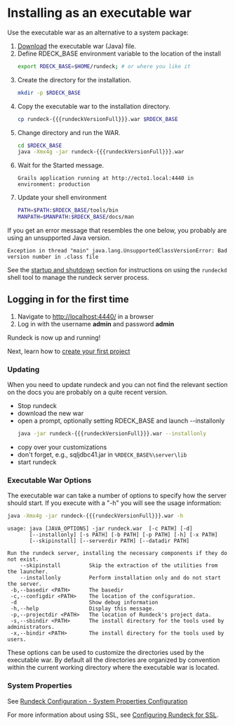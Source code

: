 # Installing as an executable war

Use the executable war as an alternative to a system package:

1. [Download](https://download.rundeck.com) the executable war (Java) file.
1. Define RDECK_BASE environment variable to the location of the install
    ```bash
    export RDECK_BASE=$HOME/rundeck; # or where you like it
    ```
1. Create the directory for the installation.
    ```bash
    mkdir -p $RDECK_BASE
    ```
1. Copy the executable war to the installation directory.
    ```bash
    cp rundeck-{{{rundeckVersionFull}}}.war $RDECK_BASE
    ```
1. Change directory and run the WAR.
    ```bash
    cd $RDECK_BASE
    java -Xmx4g -jar rundeck-{{{rundeckVersionFull}}}.war
    ```
1. Wait for the Started message.
    ```
    Grails application running at http://ecto1.local:4440 in environment: production
    ```
1. Update your shell environment
    ```bash
    PATH=$PATH:$RDECK_BASE/tools/bin
    MANPATH=$MANPATH:$RDECK_BASE/docs/man
    ```

If you get an error message that resembles the one below, you probably are using an unsupported Java version.

```
Exception in thread "main" java.lang.UnsupportedClassVersionError: Bad version number in .class file
```

See the [startup and shutdown](/administration/maintenance/startup.md) section for
instructions on using the `rundeckd` shell tool to manage the
rundeck server process.

## Logging in for the first time

1. Navigate to [http://localhost:4440/](http://localhost:4440/user/login) in a browser
1. Log in with the username **admin** and password **admin**

Rundeck is now up and running!

Next, learn how to [create your first project](/manual/03-getting-started.md#project-setup)

### Updating

When you need to update rundeck and you can not find the relevant section on the docs you are probably on a quite recent version.

- Stop rundeck
- download the new war
- open a prompt, optionally setting RDECK_BASE and launch --installonly
    ```sh
    java -jar rundeck-{{{rundeckVersionFull}}}.war --installonly
    ```
- copy over your customizations
- don't forget, e.g., sqljdbc41.jar in `%RDECK_BASE%\server\lib`
- start rundeck

### Executable War Options

The executable war can take a number of options to specify how the server should start. If you execute with a "-h" you will see the usage information:

```bash
java -Xmx4g -jar rundeck-{{{rundeckVersionFull}}}.war -h
```

```
usage: java [JAVA_OPTIONS] -jar rundeck.war  [-c PATH] [-d]
       [--installonly] [-s PATH] [-b PATH] [-p PATH] [-h] [-x PATH]
       [--skipinstall] [--serverdir PATH] [--datadir PATH]

Run the rundeck server, installing the necessary components if they do not exist.
    --skipinstall         Skip the extraction of the utilities from the launcher.
    --installonly         Perform installation only and do not start the server.
 -b,--basedir <PATH>      The basedir
 -c,--configdir <PATH>    The location of the configuration.
 -d                       Show debug information
 -h,--help                Display this message.
 -p,--projectdir <PATH>   The location of Rundeck's project data.
 -s,--sbindir <PATH>      The install directory for the tools used by administrators.
 -x,--bindir <PATH>       The install directory for the tools used by users.
```

These options can be used to customize the directories used by the executable war.
By default all the directories are organized by convention within the current
working directory where the executable war is located.

### System Properties

See [Rundeck Configuration - System Properties Configuration](/administration/configuration/system-properties.md)

For more information about using SSL, see [Configuring Rundeck for SSL](/administration/security/ssl.md).
